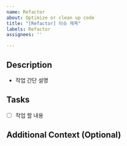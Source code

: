 ```yaml
---
name: Refactor
about: Optimize or clean up code
title: "[Refactor] 이슈 제목"
labels: Refactor
assignees: ''

---
```


## Description
- 작업 간단 설명

## Tasks
- [ ] 작업 할 내용

## Additional Context (Optional)
